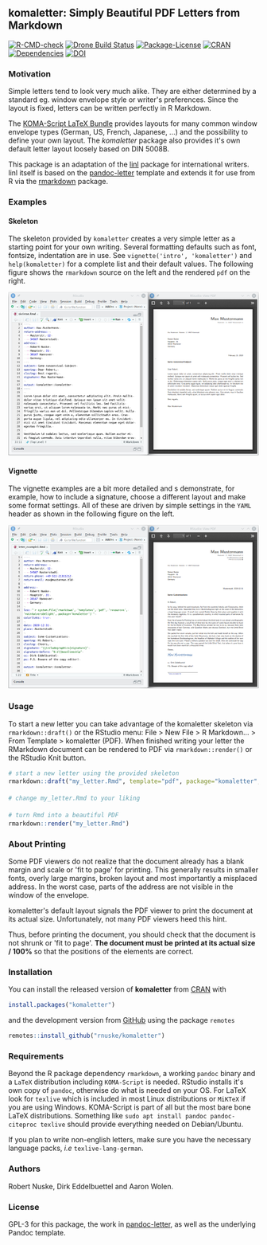 ## komaletter: Simply Beautiful PDF Letters from Markdown

<!-- badges: start -->
[![R-CMD-check](https://github.com/rnuske/komaletter/workflows/R-CMD-check/badge.svg)](https://github.com/rnuske/komaletter/actions)
[![Drone Build Status](https://cloud.drone.io/api/badges/rnuske/komaletter/status.svg)](https://cloud.drone.io/rnuske/komaletter)
[![Package-License](https://img.shields.io/badge/license-GPL--3-brightgreen.svg?style=flat)](https://www.gnu.org/licenses/gpl-3.0.html) 
[![CRAN](https://www.r-pkg.org/badges/version/komaletter)](https://cran.r-project.org/package=komaletter) 
[![Dependencies](https://tinyverse.netlify.com/badge/komaletter)](https://cran.r-project.org/package=komaletter) 
[![DOI](https://zenodo.org/badge/DOI/10.5281/zenodo.1221316.svg)](https://doi.org/10.5281/zenodo.1221316)
<!-- badges: end -->


### Motivation
Simple letters tend to look very much alike. They are either determined by a 
standard eg. window envelope style or writer's preferences. Since the layout 
is fixed, letters can be written perfectly in R Markdown.

The [KOMA-Script LaTeX Bundle](https://www.komascript.de) provides layouts for
many common window envelope types (German, US, French, Japanese, ...) and the
possibility to define your own layout. The *komaletter* package also provides
it's own default letter layout loosely based on DIN 5008B.

This package is an adaptation of the
[linl](https://cran.r-project.org/package=linl) package
for international writers. linl itself is based on the
[pandoc-letter](https://github.com/aaronwolen/pandoc-letter) 
template and extends it for use from R via the
[rmarkdown](https://cran.r-project.org/package=rmarkdown) package.


### Examples

#### Skeleton
The skeleton provided by `komaletter` creates a very simple letter as a 
starting point for your own writing. Several formatting defaults such as font, 
fontsize, indentation are in use. See `vignette('intro', 'komaletter')` and 
`help(komaletter)` for a complete list and their default values. The following 
figure shows the `rmarkdown` source on the left and the rendered `pdf` on the
right.

![](man/figures/skeleton.png)


#### Vignette
The vignette examples are a bit more detailed and s demonstrate, for example, 
how to include a signature, choose a different layout and make some format 
settings. All of these are driven by simple settings in the `YAML` header as 
shown in the following figure on the left.

![](man/figures/letter_example1.png)


### Usage
To start a new letter you can take advantage of the komaletter skeleton via 
`rmarkdown::draft()` or the RStudio menu: File > New File > R Markdown... > 
From Template > komaletter (PDF). 
When finished writing your letter the  RMarkdown document can be rendered to PDF
via `rmarkdown::render()` or the RStudio Knit button.

```r
# start a new letter using the provided skeleton
rmarkdown::draft("my_letter.Rmd", template="pdf", package="komaletter", edit=FALSE)

# change my_letter.Rmd to your liking

# turn Rmd into a beautiful PDF
rmarkdown::render("my_letter.Rmd")
```


### About Printing
Some PDF viewers do not realize that the document already has a blank margin and scale or 'fit to page' for printing. This generally results in smaller fonts, overly large margins, broken layout and most importantly a misplaced address. In the worst case, parts of the address are not visible in the window of the envelope.

komaletter's default layout signals the PDF viewer to print the document at its actual size. Unfortunately, not many PDF viewers heed this hint. 

Thus, before printing the document, you should check that the document is not shrunk or 'fit to page'. **The document must be printed at its actual size / 100%** so that the positions of the elements are correct.


### Installation
You can install the released version of **komaletter** from [CRAN](https://CRAN.R-project.org/package=komaletter) with

``` r
install.packages("komaletter")
```

and the development version from [GitHub](https://github.com/rnuske/komaletter) 
using the package `remotes`

``` r
remotes::install_github("rnuske/komaletter")
```


### Requirements
Beyond the R package dependency `rmarkdown`, a working `pandoc` binary and a
`LaTeX` distribution including `KOMA-Script` is needed. RStudio installs it's
own copy of `pandoc`, otherwise do what is needed on your OS. For LaTeX look for
`texlive` which is included in most Linux distributions or `MiKTeX` if you are
using Windows. KOMA-Script is part of all but the most bare bone LaTeX
distributions. Something like `sudo apt install pandoc pandoc-citeproc texlive`
should provide everything needed on Debian/Ubuntu.

If you plan to write non-english letters, make sure you have the necessary 
language packs, _i.e_ `texlive-lang-german`.


### Authors
Robert Nuske, Dirk Eddelbuettel and Aaron Wolen.


### License
GPL-3 for this package, the work in [pandoc-letter](https://github.com/aaronwolen/pandoc-letter), as well as the underlying Pandoc template.
